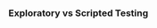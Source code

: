 <div id="title">

### Exploratory vs Scripted Testing
</div>

<div id="body">

<include src="what/container-inParent-asPanel.md" boilerplate />
<include src="when/container-inParent-asPanel.md" boilerplate />

</div>